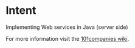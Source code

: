 # Intent
Implementing Web services in Java (server side)

For more information visit the [101companies wiki](http://www.101companies.org).